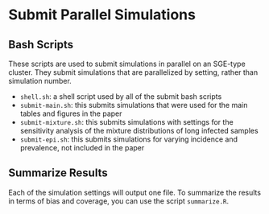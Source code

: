 # Submit Parallel Simulations

## Bash Scripts

These scripts are used to submit simulations in parallel on an SGE-type cluster. They submit simulations that are parallelized by setting, rather than simulation number.

- `shell.sh`: a shell script used by all of the submit bash scripts
- `submit-main.sh`: this submits simulations that were used for the main tables and figures in the paper
- `submit-mixture.sh`: this submits simulations with settings for the sensitivity analysis of the mixture distributions of long infected samples
- `submit-epi.sh`: this submits simulations for varying incidence and prevalence, not included in the paper

## Summarize Results

Each of the simulation settings will output one file. To summarize the results in terms of bias and coverage, you can use the script `summarize.R`.
